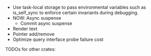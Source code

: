- Use task-local storage to pass environmental variables such as is_self_sync to enforce certain invariants during debugging.
- NOW: Async suspense
    - Commit async suspense
- Render text
- Pointer add/remove
- Optimize query interface probe failure cost


TODOs for other crates:
